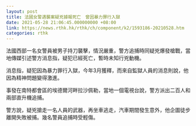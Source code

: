 ```yaml
---
layout: post
title: 法國女警遇襲案疑兇據報死亡　曾因暴力罪行入獄
date: 2021-05-28 21:06:45.000000000 +08:00
link: https://news.rthk.hk/rthk/ch/component/k2/1593186-20210528.htm
categories: rthk
---
```


法國西部一名女警員被男子持刀襲擊，情況嚴重，警方追捕時同疑兇爆發槍戰，當地傳媒引述警方消息指，疑犯已經死亡，暫時未知行兇動機。

消息指，疑犯因為暴力罪行入獄，今年3月獲釋，而來自監獄人員的消息則說，他因為精神問題變得激進。

事發在南特都會區的埃德爾河畔拉沙佩勒，當地一個電視台說，警方派出二百人和兩部直升機追捕。

警方說，疑兇搶走一名人員的武器，再坐車逃走，汽車期間發生意外，他企圖徒步離開失敗被捕。幾名警員追捕時受輕傷。

